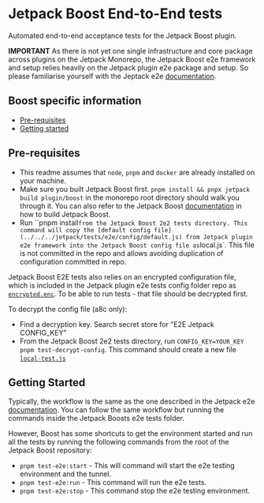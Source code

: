 # Jetpack Boost End-to-End tests

Automated end-to-end acceptance tests for the Jetpack Boost plugin.

**IMPORTANT** As there is not yet one single infrastructure and core package across plugins on the Jetpack Monorepo, the Jetpack Boost e2e framework and setup relies heavily on the Jetpack plugin e2e package and setup. So please familiarise yourself with the Jeptack e2e [documentation](../../../jetpack/tests/e2e/README.md).

## Boost specific information

- [Pre-requisites](#pre-requisites)
- [Getting started](#getting-started)

## Pre-requisites

* This readme assumes that `node`, `pnpm` and `docker` are already installed on your machine.
* Make sure you built Jetpack Boost first. `pnpm install && pnpx jetpack build plugin/boost` in the monorepo root directory should walk you through it. You can also refer to the Jetpack Boost [documentation](../../docs/DEVELOPEMENT_GUIDE.md) in how to build Jetpack Boost.
* Run ``pnpm install` from the Jetpack Boost 2e2 tests directory. This command will copy the [default config file](../../../jetpack/tests/e2e/config/default.js) from Jetpack plugin e2e framework into the Jetpack Boost config file as `local.js`. This file is not committed in the repo and allows avoiding duplication of configuration committed in repo. 

Jetpack Boost E2E tests also relies on an encrypted configuration file, which is included in the Jetpack plugin e2e tests config folder repo as [`encrypted.enc`](../../../jetpack/tests/e2e/config/encrypted.enc). To be able to run tests - that file should be decrypted first.

To decrypt the config file (a8c only):

- Find a decryption key. Search secret store for "E2E Jetpack CONFIG_KEY"
- From the Jetpack Boost 2e2 tests directory, run `CONFIG_KEY=YOUR_KEY pnpm test-decrypt-config`. This command should create a new file  [`local-test.js`](./config/local-test.js)

## Getting Started

Typically, the workflow is the same as the one described in the Jetpack e2e [documentation](../../../jetpack/tests/e2e/README.md). You can follow the same workflow but running the commands inside the Jetpack Boosts e2e tests folder.

However, Boost has some shortcuts to get the environment started and run all the tests by running the following commands from the root of the Jetpack Boost repository:

- `pnpm test-e2e:start` - This will command will start the e2e testing environment and the tunnel.
- `pnpm test-e2e:run` - This command will run the e2e tests.
- `pnpm test-e2e:stop` - This command stop the e2e testing environment.

